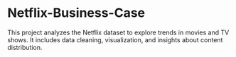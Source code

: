 # Netflix-Business-Case
This project analyzes the Netflix dataset to explore trends in movies and TV shows. It includes data cleaning, visualization, and insights about content distribution.
